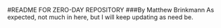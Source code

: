 #README FOR ZERO-DAY REPOSITORY
###By Matthew Brinkmann
As expected, not much in here, but I will keep updating as need be.